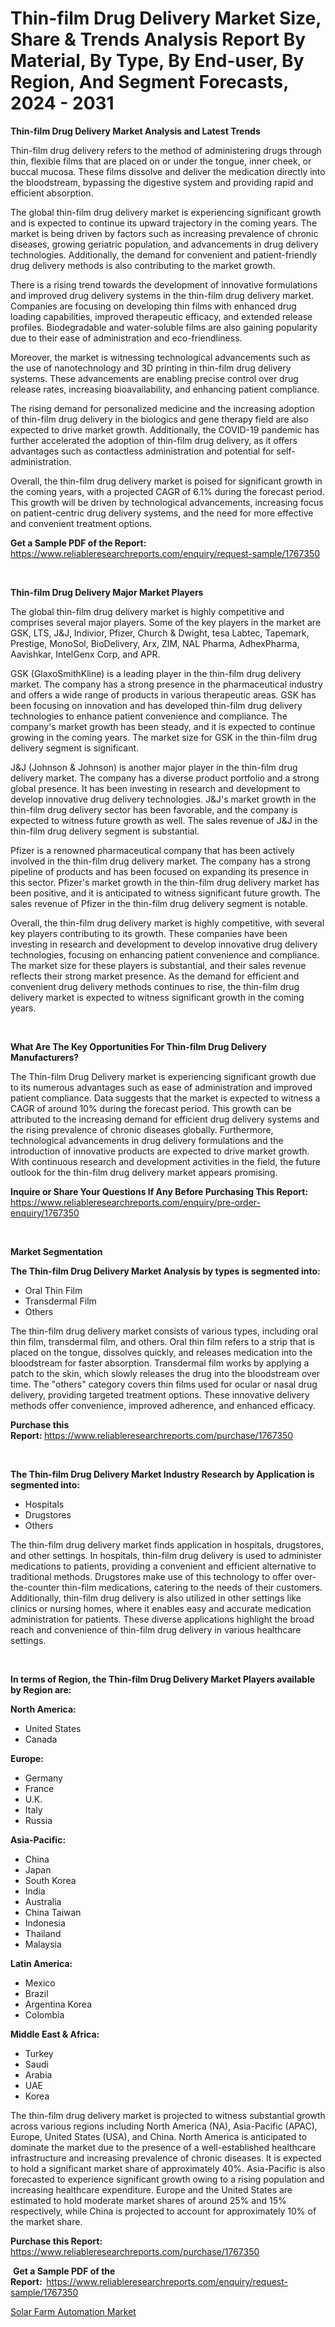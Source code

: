 <p><h1>Thin-film Drug Delivery Market Size, Share & Trends Analysis Report By Material, By Type, By End-user, By Region, And Segment Forecasts, 2024 - 2031</h1></p><p><strong>Thin-film Drug Delivery Market Analysis and Latest Trends</strong></p>
<p><p>Thin-film drug delivery refers to the method of administering drugs through thin, flexible films that are placed on or under the tongue, inner cheek, or buccal mucosa. These films dissolve and deliver the medication directly into the bloodstream, bypassing the digestive system and providing rapid and efficient absorption.</p><p>The global thin-film drug delivery market is experiencing significant growth and is expected to continue its upward trajectory in the coming years. The market is being driven by factors such as increasing prevalence of chronic diseases, growing geriatric population, and advancements in drug delivery technologies. Additionally, the demand for convenient and patient-friendly drug delivery methods is also contributing to the market growth.</p><p>There is a rising trend towards the development of innovative formulations and improved drug delivery systems in the thin-film drug delivery market. Companies are focusing on developing thin films with enhanced drug loading capabilities, improved therapeutic efficacy, and extended release profiles. Biodegradable and water-soluble films are also gaining popularity due to their ease of administration and eco-friendliness.</p><p>Moreover, the market is witnessing technological advancements such as the use of nanotechnology and 3D printing in thin-film drug delivery systems. These advancements are enabling precise control over drug release rates, increasing bioavailability, and enhancing patient compliance.</p><p>The rising demand for personalized medicine and the increasing adoption of thin-film drug delivery in the biologics and gene therapy field are also expected to drive market growth. Additionally, the COVID-19 pandemic has further accelerated the adoption of thin-film drug delivery, as it offers advantages such as contactless administration and potential for self-administration.</p><p>Overall, the thin-film drug delivery market is poised for significant growth in the coming years, with a projected CAGR of 6.1% during the forecast period. This growth will be driven by technological advancements, increasing focus on patient-centric drug delivery systems, and the need for more effective and convenient treatment options.</p></p>
<p><strong>Get a Sample PDF of the Report:&nbsp;</strong> <a href="https://www.reliableresearchreports.com/enquiry/request-sample/1767350">https://www.reliableresearchreports.com/enquiry/request-sample/1767350</a></p>
<p>&nbsp;</p>
<p><strong>Thin-film Drug Delivery Major Market Players</strong></p>
<p><p>The global thin-film drug delivery market is highly competitive and comprises several major players. Some of the key players in the market are GSK, LTS, J&J, Indivior, Pfizer, Church & Dwight, tesa Labtec, Tapemark, Prestige, MonoSol, BioDelivery, Arx, ZIM, NAL Pharma, AdhexPharma, Aavishkar, IntelGenx Corp, and APR.</p><p>GSK (GlaxoSmithKline) is a leading player in the thin-film drug delivery market. The company has a strong presence in the pharmaceutical industry and offers a wide range of products in various therapeutic areas. GSK has been focusing on innovation and has developed thin-film drug delivery technologies to enhance patient convenience and compliance. The company's market growth has been steady, and it is expected to continue growing in the coming years. The market size for GSK in the thin-film drug delivery segment is significant.</p><p>J&J (Johnson & Johnson) is another major player in the thin-film drug delivery market. The company has a diverse product portfolio and a strong global presence. It has been investing in research and development to develop innovative drug delivery technologies. J&J's market growth in the thin-film drug delivery sector has been favorable, and the company is expected to witness future growth as well. The sales revenue of J&J in the thin-film drug delivery segment is substantial.</p><p>Pfizer is a renowned pharmaceutical company that has been actively involved in the thin-film drug delivery market. The company has a strong pipeline of products and has been focused on expanding its presence in this sector. Pfizer's market growth in the thin-film drug delivery market has been positive, and it is anticipated to witness significant future growth. The sales revenue of Pfizer in the thin-film drug delivery segment is notable.</p><p>Overall, the thin-film drug delivery market is highly competitive, with several key players contributing to its growth. These companies have been investing in research and development to develop innovative drug delivery technologies, focusing on enhancing patient convenience and compliance. The market size for these players is substantial, and their sales revenue reflects their strong market presence. As the demand for efficient and convenient drug delivery methods continues to rise, the thin-film drug delivery market is expected to witness significant growth in the coming years.</p></p>
<p>&nbsp;</p>
<p><strong>What Are The Key Opportunities For Thin-film Drug Delivery Manufacturers?</strong></p>
<p><p>The Thin-film Drug Delivery market is experiencing significant growth due to its numerous advantages such as ease of administration and improved patient compliance. Data suggests that the market is expected to witness a CAGR of around 10% during the forecast period. This growth can be attributed to the increasing demand for efficient drug delivery systems and the rising prevalence of chronic diseases globally. Furthermore, technological advancements in drug delivery formulations and the introduction of innovative products are expected to drive market growth. With continuous research and development activities in the field, the future outlook for the thin-film drug delivery market appears promising.</p></p>
<p><strong>Inquire or Share Your Questions If Any Before Purchasing This Report:</strong> <a href="https://www.reliableresearchreports.com/enquiry/pre-order-enquiry/1767350">https://www.reliableresearchreports.com/enquiry/pre-order-enquiry/1767350</a></p>
<p>&nbsp;</p>
<p><strong>Market Segmentation</strong></p>
<p><strong>The Thin-film Drug Delivery Market Analysis by types is segmented into:</strong></p>
<p><ul><li>Oral Thin Film</li><li>Transdermal Film</li><li>Others</li></ul></p>
<p><p>The thin-film drug delivery market consists of various types, including oral thin film, transdermal film, and others. Oral thin film refers to a strip that is placed on the tongue, dissolves quickly, and releases medication into the bloodstream for faster absorption. Transdermal film works by applying a patch to the skin, which slowly releases the drug into the bloodstream over time. The "others" category covers thin films used for ocular or nasal drug delivery, providing targeted treatment options. These innovative delivery methods offer convenience, improved adherence, and enhanced efficacy.</p></p>
<p><strong>Purchase this Report:&nbsp;</strong><a href="https://www.reliableresearchreports.com/purchase/1767350">https://www.reliableresearchreports.com/purchase/1767350</a></p>
<p>&nbsp;</p>
<p><strong>The Thin-film Drug Delivery Market Industry Research by Application is segmented into:</strong></p>
<p><ul><li>Hospitals</li><li>Drugstores</li><li>Others</li></ul></p>
<p><p>The thin-film drug delivery market finds application in hospitals, drugstores, and other settings. In hospitals, thin-film drug delivery is used to administer medications to patients, providing a convenient and efficient alternative to traditional methods. Drugstores make use of this technology to offer over-the-counter thin-film medications, catering to the needs of their customers. Additionally, thin-film drug delivery is also utilized in other settings like clinics or nursing homes, where it enables easy and accurate medication administration for patients. These diverse applications highlight the broad reach and convenience of thin-film drug delivery in various healthcare settings.</p></p>
<p>&nbsp;</p>
<p><strong>In terms of Region, the Thin-film Drug Delivery Market Players available by Region are:</strong></p>
<p>
    <p> <strong> North America: </strong>
        <ul>
            <li>United States</li>
            <li>Canada</li>
        </ul>
        </p> 
    <p> <strong> Europe: </strong>
        <ul>
            <li>Germany</li>
            <li>France</li>
            <li>U.K.</li>
            <li>Italy</li>
            <li>Russia</li>
        </ul>
        </p> 
    <p> <strong> Asia-Pacific: </strong>
        <ul>
            <li>China</li>
            <li>Japan</li>
            <li>South Korea</li>
            <li>India</li>
            <li>Australia</li>
            <li>China Taiwan</li>
            <li>Indonesia</li>
            <li>Thailand</li>
            <li>Malaysia</li>
        </ul>
        </p> 
    <p> <strong> Latin America: </strong>
        <ul>
            <li>Mexico</li>
            <li>Brazil</li>
            <li>Argentina Korea</li>
            <li>Colombia</li>
        </ul>
        </p> 
    <p> <strong> Middle East & Africa: </strong>
        <ul>
            <li>Turkey</li>
            <li>Saudi</li>
            <li>Arabia</li>
            <li>UAE</li>
            <li>Korea</li>
        </ul>
    </p>
    </p>
<p><p>The thin-film drug delivery market is projected to witness substantial growth across various regions including North America (NA), Asia-Pacific (APAC), Europe, United States (USA), and China. North America is anticipated to dominate the market due to the presence of a well-established healthcare infrastructure and increasing prevalence of chronic diseases. It is expected to hold a significant market share of approximately 40%. Asia-Pacific is also forecasted to experience significant growth owing to a rising population and increasing healthcare expenditure. Europe and the United States are estimated to hold moderate market shares of around 25% and 15% respectively, while China is projected to account for approximately 10% of the market share.</p></p>
<p><strong>Purchase this Report: </strong><a href="https://www.reliableresearchreports.com/purchase/1767350">https://www.reliableresearchreports.com/purchase/1767350</a></p>
<p>&nbsp;<strong>Get a Sample PDF of the Report:&nbsp;&nbsp;</strong><a href="https://www.reliableresearchreports.com/enquiry/request-sample/1767350">https://www.reliableresearchreports.com/enquiry/request-sample/1767350</a></p>
<p><strong></strong></p>
<p><p><a href="https://www.linkedin.com/pulse/solar-farm-automation-market-size-share-global-analysis-7hctf?trackingId=wjennVoZQBqNRZyM2gr6eA%3D%3D">Solar Farm Automation Market</a></p></p>